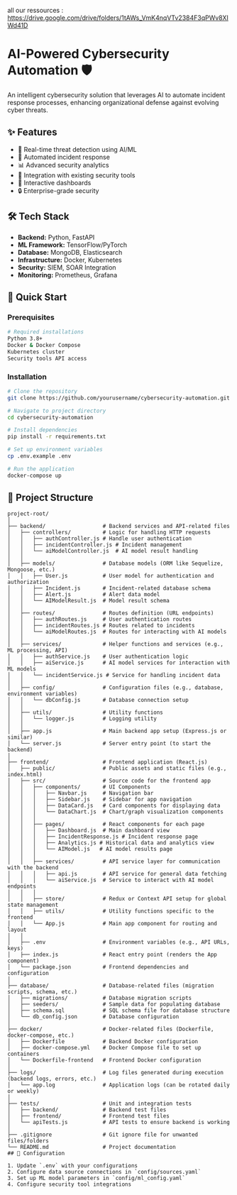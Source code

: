 all our ressources : 
https://drive.google.com/drive/folders/1tAWs_VmK4nqVTv2384F3qPWv8XIWd41D
# AI-Powered Cybersecurity Automation 🛡️



An intelligent cybersecurity solution that leverages AI to automate incident response processes, enhancing organizational defense against evolving cyber threats.

## ✨ Features

- 🤖 Real-time threat detection using AI/ML
- 🔄 Automated incident response
- 📊 Advanced security analytics
- 🔗 Integration with existing security tools
- 📱 Interactive dashboards
- 🔒 Enterprise-grade security

## 🛠️ Tech Stack

- **Backend:** Python, FastAPI
- **ML Framework:** TensorFlow/PyTorch
- **Database:** MongoDB, Elasticsearch
- **Infrastructure:** Docker, Kubernetes
- **Security:** SIEM, SOAR Integration
- **Monitoring:** Prometheus, Grafana

## 🚀 Quick Start

### Prerequisites

```bash
# Required installations
Python 3.8+
Docker & Docker Compose
Kubernetes cluster
Security tools API access
```

### Installation

```bash
# Clone the repository
git clone https://github.com/yourusername/cybersecurity-automation.git

# Navigate to project directory
cd cybersecurity-automation

# Install dependencies
pip install -r requirements.txt

# Set up environment variables
cp .env.example .env

# Run the application
docker-compose up
```

## 📝 Project Structure

```
project-root/
│
├── backend/                  # Backend services and API-related files
│   ├── controllers/          # Logic for handling HTTP requests
│   │   ├── authController.js # Handle user authentication
│   │   ├── incidentController.js # Incident management
│   │   └── aiModelController.js  # AI model result handling
│   │
│   ├── models/               # Database models (ORM like Sequelize, Mongoose, etc.)
│   │   ├── User.js           # User model for authentication and authorization
│   │   ├── Incident.js       # Incident-related database schema
│   │   ├── Alert.js          # Alert data model
│   │   └── AIModelResult.js  # Model result schema
│   │
│   ├── routes/               # Routes definition (URL endpoints)
│   │   ├── authRoutes.js     # User authentication routes
│   │   ├── incidentRoutes.js # Routes related to incidents
│   │   └── aiModelRoutes.js  # Routes for interacting with AI models
│   │
│   ├── services/             # Helper functions and services (e.g., ML processing, API)
│   │   ├── authService.js    # User authentication logic
│   │   ├── aiService.js      # AI model services for interaction with ML models
│   │   └── incidentService.js # Service for handling incident data
│   │
│   ├── config/               # Configuration files (e.g., database, environment variables)
│   │   └── dbConfig.js       # Database connection setup
│   │
│   ├── utils/                # Utility functions
│   │   └── logger.js         # Logging utility
│   │
│   ├── app.js                # Main backend app setup (Express.js or similar)
│   └── server.js             # Server entry point (to start the backend)
│
├── frontend/                 # Frontend application (React.js)
│   ├── public/               # Public assets and static files (e.g., index.html)
│   ├── src/                  # Source code for the frontend app
│   │   ├── components/       # UI Components
│   │   │   ├── Navbar.js     # Navigation bar
│   │   │   ├── Sidebar.js    # Sidebar for app navigation
│   │   │   ├── DataCard.js   # Card components for displaying data
│   │   │   └── DataChart.js  # Chart/graph visualization components
│   │   │
│   │   ├── pages/            # React components for each page
│   │   │   ├── Dashboard.js  # Main dashboard view
│   │   │   ├── IncidentResponse.js # Incident response page
│   │   │   ├── Analytics.js # Historical data and analytics view
│   │   │   └── AIModel.js   # AI model results page
│   │   │
│   │   ├── services/         # API service layer for communication with the backend
│   │   │   ├── api.js        # API service for general data fetching
│   │   │   └── aiService.js  # Service to interact with AI model endpoints
│   │   │
│   │   ├── store/            # Redux or Context API setup for global state management
│   │   ├── utils/            # Utility functions specific to the frontend
│   │   └── App.js            # Main app component for routing and layout
│   │
│   ├── .env                  # Environment variables (e.g., API URLs, keys)
│   ├── index.js              # React entry point (renders the App component)
│   └── package.json          # Frontend dependencies and configuration
│
├── database/                 # Database-related files (migration scripts, schema, etc.)
│   ├── migrations/           # Database migration scripts
│   ├── seeders/              # Sample data for populating database
│   ├── schema.sql            # SQL schema file for database structure
│   └── db_config.json        # Database configuration
│
├── docker/                   # Docker-related files (Dockerfile, docker-compose, etc.)
│   ├── Dockerfile            # Backend Docker configuration
│   ├── docker-compose.yml    # Docker Compose file to set up containers
│   └── Dockerfile-frontend   # Frontend Docker configuration
│
├── logs/                     # Log files generated during execution (backend logs, errors, etc.)
│   └── app.log               # Application logs (can be rotated daily or weekly)
│
├── tests/                    # Unit and integration tests
│   ├── backend/              # Backend test files
│   ├── frontend/             # Frontend test files
│   └── apiTests.js           # API tests to ensure backend is working
│
├── .gitignore                # Git ignore file for unwanted files/folders
└── README.md                 # Project documentation
## 🔧 Configuration

1. Update `.env` with your configurations
2. Configure data source connections in `config/sources.yaml`
3. Set up ML model parameters in `config/ml_config.yaml`
4. Configure security tool integrations

